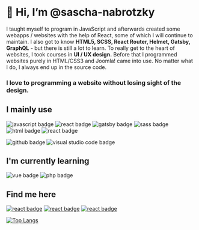 # 👋 Hi, I’m @sascha-nabrotzky
I taught myself to program in JavaScript and afterwards created some webapps / websites with the help of React, some of which I will continue to maintain. I also got to know **HTML5, SCSS, React Router, Helmet, Gatsby, GraphQL** - but there is still a lot to learn. To really get to the heart of websites, I took courses in **UI / UX design.**
Before that I programmed websites purely in HTML/CSS3 and Joomla! came into use. No matter what I do, I always end up in the source code.

### I love to programming a website without losing sight of the design.

## I mainly use

<img src="https://img.shields.io/badge/JavaScript-yellow?&style=for-the-badge&logo=javascript&logoColor=white" alt="javascript badge" />  <img src="https://img.shields.io/badge/React-61DBFB?&style=for-the-badge&logo=react&logoColor=white" alt="react badge" />  <img src="https://img.shields.io/badge/Gatsby-purple?&style=for-the-badge&logo=gatsby&logoColor=white" alt="gatsby badge" /> <img src="https://img.shields.io/badge/SCSS-CD6799?&style=for-the-badge&logo=sass&logoColor=white" alt="sass badge" /> <img src="https://img.shields.io/badge/HTML5-e34c26?&style=for-the-badge&logo=html5&logoColor=white" alt="html badge" /> <img src="https://img.shields.io/badge/CSS3-264de4?&style=for-the-badge&logo=css3&logoColor=white" alt="react badge" /> 

<img src="https://img.shields.io/badge/GitHub-211F1F?&style=for-the-badge&logo=github&logoColor=white" alt="github badge" /> <img src="https://img.shields.io/badge/Visual Studio Code-blue?&style=for-the-badge&logo=visual-studio-code&logoColor=white" alt="visual studio code badge" />

## I'm currently learning

<img src="https://img.shields.io/badge/Vue-42b883?&style=for-the-badge&logo=vue.js&logoColor=white" alt="vue badge" /> <img src="https://img.shields.io/badge/PHP-blue?&style=for-the-badge&logo=php&logoColor=white" alt="php badge" />

## Find me here

[<img src="https://img.shields.io/badge/Twitter-blue?&style=for-the-badge&logo=twitter&logoColor=white" alt="react badge" />](https://twitter.com/Arrow_Function0)
[<img src="https://img.shields.io/badge/Instagram-orange?&style=for-the-badge&logo=instagram&logoColor=white" alt="react badge" />](https://www.instagram.com/arrow_function0/)
[<img src="https://img.shields.io/badge/Website-blue?&style=for-the-badge&logo=website&logoColor=white" alt="react badge" />](https://sascha-nabrotzky.github.io/)


[![Top Langs](https://github-readme-stats.vercel.app/api/top-langs/?username=sascha-nabrotzky&layout=compact)](https://github.com/sascha-nabrotzky/github-readme-stats)
<!---
sascha-nabrotzky/sascha-nabrotzky is a ✨ special ✨ repository because its `README.md` (this file) appears on your GitHub profile.
You can click the Preview link to take a look at your changes.
--->
